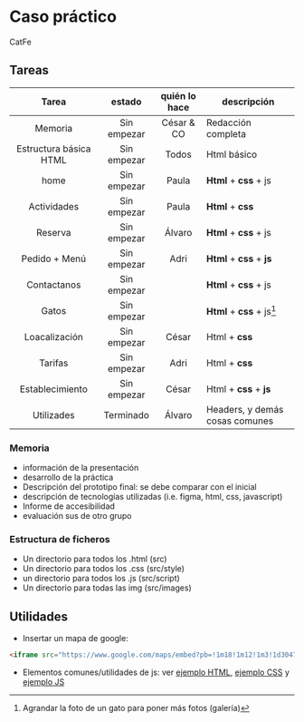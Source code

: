 # Caso práctico

CatFe

## Tareas

|   Tarea                |    estado   | quién lo hace |     descripción                    |
| :--------------------: | :---------: | :-----------: | ---------------------------------- |
| Memoria                | Sin empezar | César & CO    | Redacción completa                 |
| Estructura básica HTML | Sin empezar | Todos         | Html básico                        |
| home                   | Sin empezar | Paula         | **Html** + **css** + js            |
| Actividades            | Sin empezar | Paula         | **Html** + **css**                 |
| Reserva                | Sin empezar | Álvaro        | **Html** + **css** + js            |
| Pedido + Menú          | Sin empezar | Adri          | **Html** + **css** + **js**        |
| Contactanos            | Sin empezar |               | **Html** + **css** + js            |
| Gatos                  | Sin empezar |               | **Html** + **css** + js[^1]        |
| Loacalización          | Sin empezar | César         | Html + **css**                     |
| Tarifas                | Sin empezar | Adri          | Html + **css**                     |
| Establecimiento        | Sin empezar | César         | Html + **css** + **js**            |
| Utilizades             | Terminado   | Álvaro        | Headers, y demás cosas comunes     |

[^1]: Agrandar la foto de un gato para poner más fotos (galería)

### Memoria

- información de la presentación
- desarrollo de la práctica
- Descripción del prototipo final: se debe comparar con el inicial
- descripción de tecnologías utilizadas (i.e. figma, html, css, javascript)
- Informe de accesibilidad
- evaluación sus de otro grupo

### Estructura de ficheros

- Un directorio para todos los .html (src)
- Un directorio para todos los .css (src/style)
- un directorio para todos los .js (src/script)
- Un directorio para todas las img (src/images)

## Utilidades

- Insertar un mapa de google:

```html
<iframe src="https://www.google.com/maps/embed?pb=!1m18!1m12!1m3!1d3047.4152684844107!2d-3.805155323390724!3d40.19982467147538!2m3!1f0!2f0!3f0!3m2!1i1024!2i768!4f13.1!3m3!1m2!1s0xd41f45dc575d2e1%3A0xc1ad5df43a09ea80!2sRestaurante%20El%20Torre%C3%B3n!5e0!3m2!1ses!2ses!4v1700735804122!5m2!1ses!2ses" width="600" height="450" style="border:0;" allowfullscreen="" loading="lazy" referrerpolicy="no-referrer-when-downgrade"></iframe>

```

- Elementos comunes/utilidades de js: ver [ejemplo HTML](./src/example.html), [ejemplo CSS](./src/style/example.css) y [ejemplo JS](./src/script/example.js)
